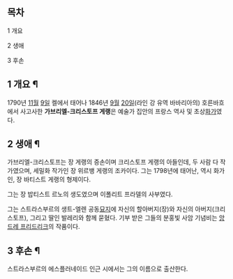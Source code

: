 ## 목차

    

1 개요

2 생애

3 후손

## 1 개요 ¶

1790년 [11월](11%EC%9B%94.md) [9일](11%EC%9B%94%209%EC%9D%BC.md) 켈에서 태어나
1846년 [9월](9%EC%9B%94.md) [20일](9%EC%9B%94%2020%EC%9D%BC.md)(라인 강 유역
바바리아의) 호른바흐에서 사고사한 **가브리엘-크리스토프 게랭**은 예술가 집안의 프랑스 역사 및
초상[화가](%ED%99%94%EA%B0%80.md)였다.

## 2 생애 ¶

가브리엘-크리스토프는 장 게랭의 증손이며 크리스토프 게랭의 아들인데, 두 사람 다 작가였으며, 세밀화 작가인 장 위르뱅 게랭의 조카이다.
그는 1798년에 태어난, 역시 화가인, 장 바티스트 게랭의 형제이다.  

  

그는 장 밥티스트 르노의 생도였으며 이폴리트 프라델의 사부였다.  

  

그는 스트라스부르의 생트-엘렌 공동[묘지](%EB%AC%98%EC%A7%80.md)에 자신의 할아버지(장)와 자신의
아버지(크리스토프), 그리고 딸인 발레리와 함께 묻혔다. 기부 받은 그들의 분홍빛 사암 기념비는 [앙드레 프리드리크](%EC%95%99%EB%93%9C%EB%A0%88%20%ED%94%84%EB%A6%AC%EB%93%9C%EB%A6%AC%ED%81%AC.md)의 작품이다.

## 3 후손 ¶

스트라스부르의 에스플러네이드 인근 시에서는 그의 이름으로 출산한다.  

